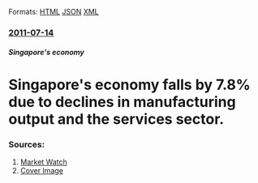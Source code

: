 
Formats: [HTML](/news/2011/07/14/singapore-s-economy-falls-by-7-8-due-to-declines-in-manufacturing-output-and-the-services-sector.html)  [JSON](/news/2011/07/14/singapore-s-economy-falls-by-7-8-due-to-declines-in-manufacturing-output-and-the-services-sector.json)  [XML](/news/2011/07/14/singapore-s-economy-falls-by-7-8-due-to-declines-in-manufacturing-output-and-the-services-sector.xml)  

### [2011-07-14](/news/2011/07/14/index.md)

##### Singapore's economy
# Singapore's economy falls by 7.8% due to declines in manufacturing output and the services sector. 




### Sources:

1. [Market Watch](http://www.marketwatch.com/story/singapore-economy-shrinks-78-more-than-expected-2011-07-13?siteid=rss)
1. [Cover Image](http://mw3.wsj.net/mw5/content/logos/mw_logo_social.png)
